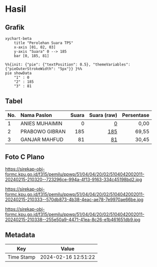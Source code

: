 # Hasil

## Grafik

```mermaid
xychart-beta
    title "Perolehan Suara TPS"
    x-axis [01, 02, 03]
    y-axis "Suara" 0 --> 185
    bar [0, 185, 81]
```

```mermaid
%%{init: {"pie": {"textPosition": 0.5}, "themeVariables": {"pieOuterStrokeWidth": "5px"}} }%%
pie showData
    "1" : 0
    "2" : 185
    "3" : 81
```

## Tabel

| No. | Nama Paslon    | Suara | Suara (raw) | Persentase |
|:--- |:-------------- | -----:| -----------:| ----------:|
| 1   | ANIES MUHAIMIN | 0     | [0][p-1]    | 0,00       |
| 2   | PRABOWO GIBRAN | 185   | [185][p-2]  | 69,55      |
| 3   | GANJAR MAHFUD  | 81    | [81][p-3]   | 30,45      |


[p-1]: https://github.com/gigit-pemilu/pemilu-2024-51-bali/blob/main/pilpres/hitung-suara/sub/51-bali/sub/04-gianyar/sub/04-tampaksiring/sub/2002-sanding/sub/011-tps/sub/paslon-1.txt
[p-2]: https://github.com/gigit-pemilu/pemilu-2024-51-bali/blob/main/pilpres/hitung-suara/sub/51-bali/sub/04-gianyar/sub/04-tampaksiring/sub/2002-sanding/sub/011-tps/sub/paslon-2.txt
[p-3]: https://github.com/gigit-pemilu/pemilu-2024-51-bali/blob/main/pilpres/hitung-suara/sub/51-bali/sub/04-gianyar/sub/04-tampaksiring/sub/2002-sanding/sub/011-tps/sub/paslon-3.txt

## Foto C Plano

https://sirekap-obj-formc.kpu.go.id/f315/pemilu/ppwp/51/04/04/20/02/5104042002011-20240215-210320--723296ce-994a-4f13-9163-334c45198bd2.jpg

https://sirekap-obj-formc.kpu.go.id/f315/pemilu/ppwp/51/04/04/20/02/5104042002011-20240215-210333--570db873-4b38-4eac-ae78-7e9970ae66be.jpg

https://sirekap-obj-formc.kpu.go.id/f315/pemilu/ppwp/51/04/04/20/02/5104042002011-20240215-210338--255e50a9-4471-41ea-8c26-e1b461651db9.jpg


## Metadata

| Key        | Value               |
| ---------- | ------------------- |
| Time Stamp | 2024-02-16 12:51:22 |




